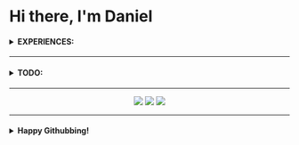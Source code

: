# Hi there, I'm Daniel

<!-- <hr/> -->



<h4><details>
<summary><b>EXPERIENCES:</b></summary>
<br/>



<!-- 
★★★★★
★★★★☆
★★★☆☆
★★☆☆☆
★☆☆☆☆ 
☆☆☆☆☆ 
-->

<img src="https://img.shields.io/badge/★★★☆☆-Java-F89917?logo=java&logoColor=ffffff" height="30"><br/>
<img src="https://img.shields.io/badge/★★★☆☆-GNU/Linux-FCC624?logo=linux&logoColor=ffffff" height="30"><br/>
<img src="https://img.shields.io/badge/★★☆☆☆-JavaScript-F7DF1E?logo=javascript&logoColor=ffffff" height="30"><br/>
<img src="https://img.shields.io/badge/★★☆☆☆-Python-3776AB?logo=python&logoColor=ffffff" height="30"><br/>
<img src="https://img.shields.io/badge/★★★☆☆-VS code-007ACC?logo=visual%20studio%20code&logoColor=ffffff" height="30"><br/>
<img src="https://img.shields.io/badge/★★★★☆-Windows%2010-0078D6?logo=windows&logoColor=ffffff" height="30"><br/>
<img src="https://img.shields.io/badge/★★☆☆☆-Node.JS-339933?logo=node.js&logoColor=ffffff" height="30"><br/>
<img src="https://img.shields.io/badge/★★★★★-Googling-34A853?logo=google&logoColor=ffffff" height="30"><br/>
<img src="https://img.shields.io/badge/★★★☆☆-Android-3DDC84?logo=android&logoColor=ffffff" height="30"><br/>


</details></h4>

<hr/>

<h4><details>
<summary><b>TODO: </b></summary>
  <br/>




<img src="https://img.shields.io/badge/☆☆☆☆☆-C++-00599C?logo=c%2B%2B&logoColor=ffffff" height="30"><br/>
<img src="https://img.shields.io/badge/☆☆☆☆☆-TypeScript-2F74C0?logo=typescript&logoColor=ffffff" height="30"><br/>
<img src="https://img.shields.io/badge/☆☆☆☆☆-Kotlin-0095D5?logo=kotlin&logoColor=ffffff" height="30"><br/>
<img src="https://img.shields.io/badge/☆☆☆☆☆-C%20Sharp-9C73D6?logo=c%20sharp&logoColor=ffffff" height="30"><br/>
<img src="https://img.shields.io/badge/☆☆☆☆☆-C-A8B9CC?logo=c&logoColor=ffffff" height="30"><br/>

</details></h4>

<hr/>

<div align="center">
    <img  src='https://github-readme-stats.vercel.app/api?username=kingDaniel2004&count_private=true&show_icons=true&theme=onedark'>
    <img  src='https://github-readme-stats.vercel.app/api/top-langs/?username=kingDaniel2004&langs_count=8&theme=onedark'>
    <img  src='https://github-profile-trophy.vercel.app/?username=kingDaniel2004&theme=onedark&margin-w=1&no-bg=false'>
    
</div>

<hr/>

<h4><details>
    <summary><b>  Happy Githubbing! </b></summary>
<div align="center">
    <img  src='tenor.gif'>
</div>

</details></h4>

